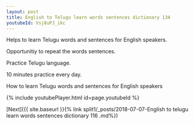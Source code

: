```yaml
---
layout: post
title: English to Telugu learn words sentences dictionary 134 
youtubeId: Vsj8uPJ_ikc
---
```

 
 
Helps to learn Telugu words and sentences for English speakers.

Opportunitiy to repeat the words sentences. 

Practice Telugu language. 
 
10 minutes practice every day. 
 
How to learn Telugu words and sentences for English speakers 
 
{% include youtubePlayer.html id=page.youtubeId %}
 
 
[Next]({{ site.baseurl }}{% link  split1/_posts/2018-07-07-English to telugu learn words sentences dictionary 116 .md%})
 
